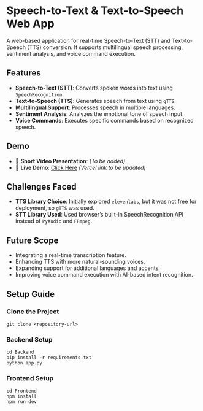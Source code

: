 # Speech-to-Text & Text-to-Speech Web App

A web-based application for real-time Speech-to-Text (STT) and Text-to-Speech (TTS) conversion. It supports multilingual speech processing, sentiment analysis, and voice command execution.

## Features
- **Speech-to-Text (STT)**: Converts spoken words into text using `SpeechRecognition`.
- **Text-to-Speech (TTS)**: Generates speech from text using `gTTS`.
- **Multilingual Support**: Processes speech in multiple languages.
- **Sentiment Analysis**: Analyzes the emotional tone of speech input.
- **Voice Commands**: Executes specific commands based on recognized speech.

## Demo
- 🎥 **Short Video Presentation**: _(To be added)_
- 🚀 **Live Demo**: [Click Here](#) _(Vercel link to be updated)_

## Challenges Faced
- **TTS Library Choice**: Initially explored `elevenlabs`, but it was not free for deployment, so `gTTS` was used.
- **STT Library Used**: Used browser’s built-in SpeechRecognition API instead of `PyAudio` and `FFmpeg`.

## Future Scope
- Integrating a real-time transcription feature.
- Enhancing TTS with more natural-sounding voices.
- Expanding support for additional languages and accents.
- Improving voice command execution with AI-based intent recognition.

## Setup Guide

### Clone the Project
```
git clone <repository-url>
```
### Backend Setup
```
cd Backend
pip install -r requirements.txt
python app.py
```
### Frontend Setup
```
cd Frontend
npm install
npm run dev
```
